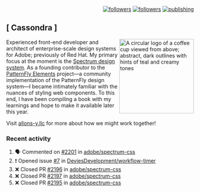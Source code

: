 <p align="right"><a rel="me" href="https://front-end.social/@castastrophe">
    <img alt="followers" title="Follow me on Mastodon" src="https://img.shields.io/mastodon/follow/109297102751309835?domain=https%3A%2F%2Ffront-end.social&label=Follow&logo=mastodon&logoColor=white&style=for-the-badge&labelColor=008080&color=006969"/></a>
  <a href="https://codepen.io/castastrophe/">
    <img alt="followers" title="Follow me on CodePen" src="https://img.shields.io/badge/16-1?color=640464&labelColor=7c007c&style=for-the-badge&logo=codepen&label=Follow"/></a>
<a href="https://castastrophe.medium.com/">
    <img alt="publishing" title="View articles on Medium" src="https://img.shields.io/badge/107-1?color=666&labelColor=444&label=subscribe&logo=medium&logoColor=white&style=for-the-badge"/></a>
</p>

## [&nbsp;Cassondra&nbsp;]

<img align="right" src="https://github-production-user-asset-6210df.s3.amazonaws.com/1840295/253016758-ba468774-1cd3-42c2-8f43-947b5eeb5edf.png" height="200" alt="A circular logo of a coffee cup viewed from above; abstract, dark outlines with hints of teal and creamy tones">

Experienced front-end developer and architect of enterprise-scale design systems for Adobe; previously of Red Hat. My primary focus at the moment is the [Spectrum design system](https://github.com/adobe/spectrum-css). As a founding contributor to the [PatternFly&nbsp;Elements](https://github.com/patternfly/patternfly-elements) project&mdash;a community implementation of the PatternFly design system&mdash;I became intimately familiar with the nuances of styling web components. To this end, I have been compiling a book with my learnings and hope to make it available later this year.

Visit [allons-y.llc](http://allons-y.llc/) for more about how we might work together!

### Recent activity

<!--START_SECTION:activity-->
1. 🗣 Commented on [#2201](https://github.com/adobe/spectrum-css/issues/2201#issuecomment-1750729160) in [adobe/spectrum-css](https://github.com/adobe/spectrum-css)
2. ❗ Opened issue [#7](https://github.com/DeviesDevelopment/workflow-timer/issues/7) in [DeviesDevelopment/workflow-timer](https://github.com/DeviesDevelopment/workflow-timer)
3. ❌ Closed PR [#2196](https://github.com/adobe/spectrum-css/pull/2196) in [adobe/spectrum-css](https://github.com/adobe/spectrum-css)
4. ❌ Closed PR [#2197](https://github.com/adobe/spectrum-css/pull/2197) in [adobe/spectrum-css](https://github.com/adobe/spectrum-css)
5. ❌ Closed PR [#2195](https://github.com/adobe/spectrum-css/pull/2195) in [adobe/spectrum-css](https://github.com/adobe/spectrum-css)
<!--END_SECTION:activity-->
